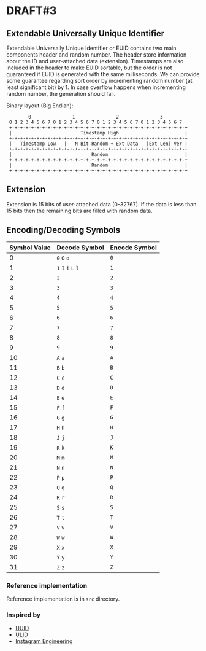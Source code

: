 # DRAFT#3

## Extendable Universally Unique Identifier

Extendable Universally Unique Identifier or EUID contains two main components header and random number. The header store information about the ID and user-attached data (extension). Timestamps are also included in the header to make EUID sortable, but the order is not guaranteed if EUID is generated with the same milliseconds. We can provide some guarantee regarding sort order by incrementing random number (at least significant bit) by 1. In case overflow happens when incrementing random number, the generation should fail.

Binary layout (Big Endian):
```text
        0               1               2               3
 0 1 2 3 4 5 6 7 0 1 2 3 4 5 6 7 0 1 2 3 4 5 6 7 0 1 2 3 4 5 6 7
 +-+-+-+-+-+-+-+-+-+-+-+-+-+-+-+-+-+-+-+-+-+-+-+-+-+-+-+-+-+-+-+-+
 |                         Timestamp High                        |
 +-+-+-+-+-+-+-+-+-+-+-+-+-+-+-+-+-+-+-+-+-+-+-+-+-+-+-+-+-+-+-+-+
 |   Timestamp Low   |   N Bit Random + Ext Data   |Ext Len| Ver |
 +-+-+-+-+-+-+-+-+-+-+-+-+-+-+-+-+-+-+-+-+-+-+-+-+-+-+-+-+-+-+-+-+
 |                             Random                            |
 +-+-+-+-+-+-+-+-+-+-+-+-+-+-+-+-+-+-+-+-+-+-+-+-+-+-+-+-+-+-+-+-+
 |                             Random                            |
 +-+-+-+-+-+-+-+-+-+-+-+-+-+-+-+-+-+-+-+-+-+-+-+-+-+-+-+-+-+-+-+-+
```


## Extension

Extension is 15 bits of user-attached data (0-32767). If the data is less than 15 bits then the remaining bits are filled with random data.


## Encoding/Decoding Symbols


| Symbol Value | Decode Symbol | Encode Symbol |
|--------------|---------------|---------------|
| 0 | `0` `O` `o` | `0` |
| 1 | `1` `I` `i` `L` `l` | `1` |
| 2 | `2` | `2` |
| 3 | `3` | `3` |
| 4 | `4` | `4` |
| 5 | `5` | `5` |
| 6 | `6` | `6` |
| 7 | `7` | `7` |
| 8 | `8` | `8` |
| 9 | `9` | `9` |
| 10 | `A` `a` | `A` |
| 11 | `B` `b` | `B` |
| 12 | `C` `c` | `C` |
| 13 | `D` `d` | `D` |
| 14 | `E` `e` | `E` |
| 15 | `F` `f` | `F` |
| 16 | `G` `g` | `G` |
| 17 | `H` `h` | `H` |
| 18 | `J` `j` | `J` |
| 19 | `K` `k` | `K` |
| 20 | `M` `m` | `M` |
| 21 | `N` `n` | `N` |
| 22 | `P` `p` | `P` |
| 23 | `Q` `q` | `Q` |
| 24 | `R` `r` | `R` |
| 25 | `S` `s` | `S` |
| 26 | `T` `t` | `T` |
| 27 | `V` `v` | `V` |
| 28 | `W` `w` | `W` |
| 29 | `X` `x` | `X` |
| 30 | `Y` `y` | `Y` |
| 31 | `Z` `z` | `Z` |

### Reference implementation

Reference implementation is in `src` directory.

### Inspired by

* [UUID](https://www.ietf.org/rfc/rfc4122.txt)
* [ULID](https://github.com/ulid/spec)
* [Instagram Engineering](https://instagram-engineering.tumblr.com/post/10853187575/sharding-ids-at-instagram)
